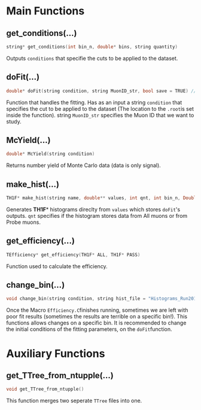 # Main Functions

## get_conditions(...)
```cpp
string* get_conditions(int bin_n, double* bins, string quantity)
```
Outputs ```conditions``` that specifie the cuts to be applied to the dataset.

## doFit(...)
```cpp
double* doFit(string condition, string MuonID_str, bool save = TRUE) // RETURNS ARRAY WITH [yield_all, yield_pass, err_all, err_pass]
```
Function that handles the fitting. Has as an input a string ```condition``` that specifies the cut to be applied to the dataset (The location to the ```.root```is set inside the function).
string ```MuonID_str``` specifies the Muon ID that we want to study. 

## McYield(...)
```cpp
double* McYield(string condition)
```
Returns number yield of Monte Carlo data (data is only signal).

## make_hist(...)
```cpp
TH1F* make_hist(string name, double** values, int qnt, int bin_n, Double_t* binning, bool IsDataMc, bool DRAW = FALSE)
```
Generates **TH1F*** histograms direclty from ```values``` which stores ```doFit```'s outputs. ```qnt``` specifies if the histogram stores data from All muons or from Probe muons.

## get_efficiency(...)
```cpp
TEfficiency* get_efficiency(TH1F* ALL, TH1F* PASS)
```
Function used to calculate the efficiency.

## change_bin(...)
```cpp
void change_bin(string condition, string hist_file = "Histograms_Run2011.root")
```
Once the Macro ```Efficiency.C```finishes running, sometimes we are left with poor fit results (sometimes the results are terrible on a specific bin!). This functions allows changes on a specific bin. It is recommended to change the initial conditions of the fitting parameters, on the ```doFit```function.
# Auxiliary Functions

## get_TTree_from_ntupple(...)
```cpp
void get_TTree_from_ntupple()
```
This function merges two seperate ```TTree``` files into one.
